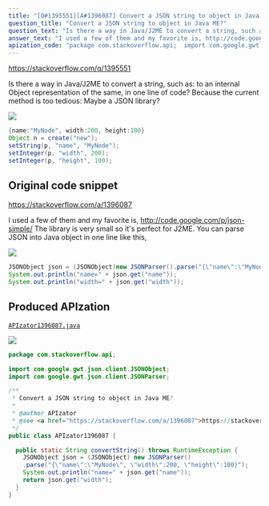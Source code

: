 ```yaml
---
title: "[Q#1395551][A#1396087] Convert a JSON string to object in Java ME?"
question_title: "Convert a JSON string to object in Java ME?"
question_text: "Is there a way in Java/J2ME to convert a string, such as: to an internal Object representation of the same, in one line of code? Because the current method is too tedious: Maybe a JSON library?"
answer_text: "I used a few of them and my favorite is, http://code.google.com/p/json-simple/ The library is very small so it's perfect for J2ME. You can parse JSON into Java object in one line like this,"
apization_code: "package com.stackoverflow.api;  import com.google.gwt.json.client.JSONObject; import com.google.gwt.json.client.JSONParser;  /**  * Convert a JSON string to object in Java ME?  *  * @author APIzator  * @see <a href=\"https://stackoverflow.com/a/1396087\">https://stackoverflow.com/a/1396087</a>  */ public class APIzator1396087 {    public static String convertString() throws RuntimeException {     JSONObject json = (JSONObject) new JSONParser()     .parse(\"{\\\"name\\\":\\\"MyNode\\\", \\\"width\\\":200, \\\"height\\\":100}\");     System.out.println(\"name=\" + json.get(\"name\"));     return json.get(\"width\");   } }"
---
```


https://stackoverflow.com/q/1395551

Is there a way in Java/J2ME to convert a string, such as:
to an internal Object representation of the same, in one line of code?
Because the current method is too tedious:
Maybe a JSON library?


<div class="code-logo"><img src="/stackoverflow.png" /></div>

```java
{name:"MyNode", width:200, height:100}
Object n = create("new");
setString(p, "name", "MyNode");
setInteger(p, "width", 200);
setInteger(p, "height", 100);
```


## Original code snippet

https://stackoverflow.com/a/1396087

I used a few of them and my favorite is,
http://code.google.com/p/json-simple/
The library is very small so it&#x27;s perfect for J2ME.
You can parse JSON into Java object in one line like this,

<div class="code-logo"><img src="/stackoverflow.png" /></div>

```java
JSONObject json = (JSONObject)new JSONParser().parse("{\"name\":\"MyNode\", \"width\":200, \"height\":100}");
System.out.println("name=" + json.get("name"));
System.out.println("width=" + json.get("width"));
```

## Produced APIzation

[`APIzator1396087.java`](https://github.com/pasqualesalza/apization-temp-data/raw/master/search/APIzator1396087.java)

<div class="code-logo"><img src="/apizator.png" /></div>

```java
package com.stackoverflow.api;

import com.google.gwt.json.client.JSONObject;
import com.google.gwt.json.client.JSONParser;

/**
 * Convert a JSON string to object in Java ME?
 *
 * @author APIzator
 * @see <a href="https://stackoverflow.com/a/1396087">https://stackoverflow.com/a/1396087</a>
 */
public class APIzator1396087 {

  public static String convertString() throws RuntimeException {
    JSONObject json = (JSONObject) new JSONParser()
    .parse("{\"name\":\"MyNode\", \"width\":200, \"height\":100}");
    System.out.println("name=" + json.get("name"));
    return json.get("width");
  }
}

```